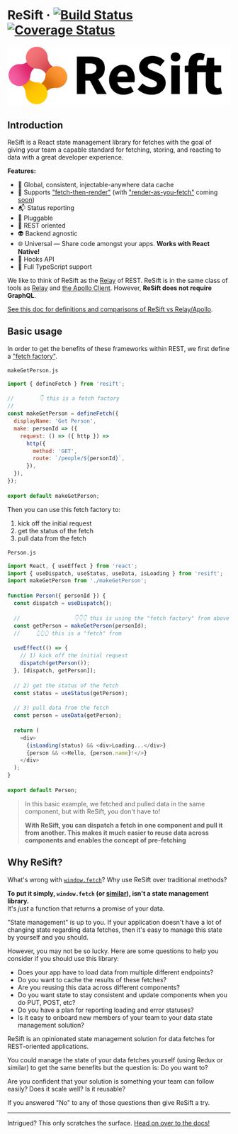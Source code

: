 # ReSift · [![Build Status](https://travis-ci.org/JustSift/ReSift.svg?branch=master)](https://travis-ci.org/JustSift/ReSift) [![Coverage Status](https://coveralls.io/repos/github/JustSift/ReSift/badge.svg?branch=master)](https://coveralls.io/github/JustSift/ReSift?branch=master)

![ReSift Logo](./website/static/img/resift-wordmark.png)

## Introduction

ReSift is a React state management library for fetches with the goal of giving your team a capable standard for fetching, storing, and reacting to data with a great developer experience.

**Features:**

- 💾 Global, consistent, injectable-anywhere data cache
- 🔄 Supports ["fetch-then-render"](https://reactjs.org/docs/concurrent-mode-suspense.html#approach-2-fetch-then-render-not-using-suspense) (with ["render-as-you-fetch"](https://reactjs.org/docs/concurrent-mode-suspense.html#approach-3-render-as-you-fetch-using-suspense) coming [soon](https://github.com/JustSift/ReSift/issues/32))
- 📬 Status reporting
- 🔌 Pluggable
- 🔗 REST oriented
- 👽 Backend agnostic
- 🌐 Universal — Share code amongst your apps. **Works with React Native!**
- 🎣 Hooks API
- 🤝 Full TypeScript support

We like to think of ReSift as the [Relay](https://relay.dev/) of REST. ReSift is in the same class of tools as [Relay](https://relay.dev/) and [the Apollo Client](https://www.apollographql.com/docs/react/). However, **ReSift does not require GraphQL**.

[See this doc for definitions and comparisons of ReSift vs Relay/Apollo](https://resift.org/docs/guides/resift-vs-apollo-relay.md).

## Basic usage

In order to get the benefits of these frameworks within REST, we first define a ["fetch factory"](https://resift.org/docs/main-concepts/whats-a-fetch#defining-a-fetch).

`makeGetPerson.js`

```js
import { defineFetch } from 'resift';

//        👇 this is a fetch factory
//
const makeGetPerson = defineFetch({
  displayName: 'Get Person',
  make: personId => ({
    request: () => ({ http }) =>
      http({
        method: 'GET',
        route: `/people/${personId}`,
      }),
  }),
});

export default makeGetPerson;
```

Then you can use this fetch factory to:

1. kick off the initial request
2. get the status of the fetch
3. pull data from the fetch

`Person.js`

```js
import React, { useEffect } from 'react';
import { useDispatch, useStatus, useData, isLoading } from 'resift';
import makeGetPerson from './makeGetPerson';

function Person({ personId }) {
  const dispatch = useDispatch();

  //                 👇👇👇 this is using the "fetch factory" from above
  const getPerson = makeGetPerson(personId);
  //     👆👆👆 this is a "fetch" from

  useEffect(() => {
    // 1) kick off the initial request
    dispatch(getPerson());
  }, [dispatch, getPerson]);

  // 2) get the status of the fetch
  const status = useStatus(getPerson);

  // 3) pull data from the fetch
  const person = useData(getPerson);

  return (
    <div>
      {isLoading(status) && <div>Loading...</div>}
      {person && <>Hello, {person.name}!</>}
    </div>
  );
}

export default Person;
```

> In this basic example, we fetched and pulled data in the same component, but with ReSift, you don't have to!
>
> **With ReSift, you can dispatch a fetch in one component and pull it from another. This makes it much easier to reuse data across components and enables the concept of pre-fetching**

## Why ReSift?

What's wrong with [`window.fetch`](https://developer.mozilla.org/en-US/docs/Web/API/Fetch_API)? Why use ReSift over traditional methods?

**To put it simply, `window.fetch` (or [similar](https://github.com/axios/axios)), isn't a state management library.**<br />
It's _just_ a function that returns a promise of your data.

"State management" is up to you. If your application doesn't have a lot of changing state regarding data fetches, then it's easy to manage this state by yourself and you should.

However, you may not be so lucky. Here are some questions to help you consider if you should use this library:

- Does your app have to load data from multiple different endpoints?
- Do you want to cache the results of these fetches?
- Are you reusing this data across different components?
- Do you want state to stay consistent and update components when you do PUT, POST, etc?
- Do you have a plan for reporting loading and error statuses?
- Is it easy to onboard new members of your team to your data state management solution?

ReSift is an opinionated state management solution for data fetches for REST-oriented applications.

You could manage the state of your data fetches yourself (using Redux or similar) to get the same benefits but the question is: Do you want to?

Are you confident that your solution is something your team can follow easily? Does it scale well? Is it reusable?

If you answered "No" to any of those questions then give ReSift a try.

---

Intrigued? This only scratches the surface. [Head on over to the docs!](https://resift.org/)
